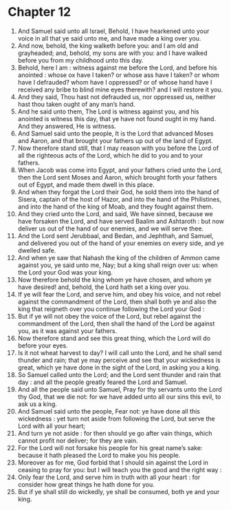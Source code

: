 # Chapter 12

1. And Samuel said unto all Israel, Behold, I have hearkened unto your voice in all that ye said unto me, and have made a king over you.
2. And now, behold, the king walketh before you: and I am old and grayheaded; and, behold, my sons are with you: and I have walked before you from my childhood unto this day.
3. Behold, here I am : witness against me before the Lord, and before his anointed : whose ox have I taken? or whose ass have I taken? or whom have I defrauded? whom have I oppressed? or of whose hand have I received any bribe to blind mine eyes therewith? and I will restore it you.
4. And they said, Thou hast not defrauded us, nor oppressed us, neither hast thou taken ought of any man’s hand.
5. And he said unto them, The Lord is witness against you, and his anointed is witness this day, that ye have not found ought in my hand. And they answered, He is witness.
6. And Samuel said unto the people, It is the Lord that advanced Moses and Aaron, and that brought your fathers up out of the land of Egypt.
7. Now therefore stand still, that I may reason with you before the Lord of all the righteous acts of the Lord, which he did to you and to your fathers.
8. When Jacob was come into Egypt, and your fathers cried unto the Lord, then the Lord sent Moses and Aaron, which brought forth your fathers out of Egypt, and made them dwell in this place.
9. And when they forgat the Lord their God, he sold them into the hand of Sisera, captain of the host of Hazor, and into the hand of the Philistines, and into the hand of the king of Moab, and they fought against them.
10. And they cried unto the Lord, and said, We have sinned, because we have forsaken the Lord, and have served Baalim and Ashtaroth : but now deliver us out of the hand of our enemies, and we will serve thee.
11. And the Lord sent Jerubbaal, and Bedan, and Jephthah, and Samuel, and delivered you out of the hand of your enemies on every side, and ye dwelled safe.
12. And when ye saw that Nahash the king of the children of Ammon came against you, ye said unto me, Nay; but a king shall reign over us: when the Lord your God was your king.
13. Now therefore behold the king whom ye have chosen, and whom ye have desired! and, behold, the Lord hath set a king over you.
14. If ye will fear the Lord, and serve him, and obey his voice, and not rebel against the commandment of the Lord, then shall both ye and also the king that reigneth over you continue following the Lord your God :
15. But if ye will not obey the voice of the Lord, but rebel against the commandment of the Lord, then shall the hand of the Lord be against you, as it was against your fathers.
16. Now therefore stand and see this great thing, which the Lord will do before your eyes.
17. Is it not wheat harvest to day? I will call unto the Lord, and he shall send thunder and rain; that ye may perceive and see that your wickedness is great, which ye have done in the sight of the Lord, in asking you a king.
18. So Samuel called unto the Lord; and the Lord sent thunder and rain that day : and all the people greatly feared the Lord and Samuel.
19. And all the people said unto Samuel, Pray for thy servants unto the Lord thy God, that we die not: for we have added unto all our sins this evil, to ask us a king.
20. And Samuel said unto the people, Fear not: ye have done all this wickedness : yet turn not aside from following the Lord, but serve the Lord with all your heart;
21. And turn ye not aside : for then should ye go after vain things, which cannot profit nor deliver; for they are vain.
22. For the Lord will not forsake his people for his great name’s sake: because it hath pleased the Lord to make you his people.
23. Moreover as for me, God forbid that I should sin against the Lord in ceasing to pray for you: but I will teach you the good and the right way :
24. Only fear the Lord, and serve him in truth with all your heart : for consider how great things he hath done for you.
25. But if ye shall still do wickedly, ye shall be consumed, both ye and your king.

